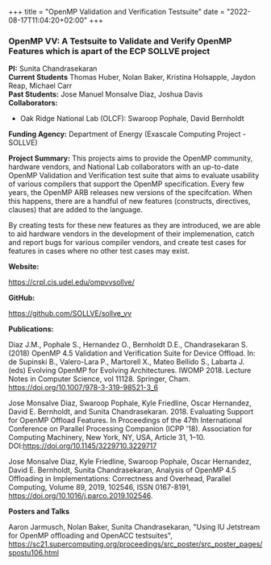 +++
title = "OpenMP Validation and Verification Testsuite"
date = "2022-08-17T11:04:20+02:00"
+++

### OpenMP VV: A Testsuite to Validate and Verify OpenMP Features which is apart of the ECP SOLLVE project

**PI:** Sunita Chandrasekaran  
**Current Students** Thomas Huber, Nolan Baker, Kristina Holsapple, Jaydon Reap, Michael Carr  
**Past Students:** Jose Manuel Monsalve Diaz, Joshua Davis  
**Collaborators:**

* Oak Ridge National Lab (OLCF): Swaroop Pophale, David Bernholdt

**Funding Agency:** Department of Energy (Exascale Computing Project - SOLLVE)

**Project Summary:**
This projects aims to provide the OpenMP community, hardware vendors, and National Lab collaborators with an up-to-date OpenMP Validation and Verification test suite that aims to evaluate usability of various compilers that support the OpenMP specification. Every few years, the OpenMP ARB releases new versions of the specifcation. When this happens, there are a handful of new features (constructs, directives, clauses) that are added to the language. 

By creating tests for these new features as they are introduced, we are able to aid hardware vendors in the development of their implemenation, catch and report bugs for various compiler vendors, and create test cases for features in cases where no other test cases may exist. 

**Website:**

https://crpl.cis.udel.edu/ompvvsollve/

**GitHub:**

https://github.com/SOLLVE/sollve_vv

**Publications:**

Diaz J.M., Pophale S., Hernandez O., Bernholdt D.E., Chandrasekaran S. (2018) OpenMP 4.5 Validation and Verification Suite for Device Offload. In: de Supinski B., Valero-Lara P., Martorell X., Mateo Bellido S., Labarta J. (eds) Evolving OpenMP for Evolving Architectures. IWOMP 2018. Lecture Notes in Computer Science, vol 11128. Springer, Cham. https://doi.org/10.1007/978-3-319-98521-3_6

Jose Monsalve Diaz, Swaroop Pophale, Kyle Friedline, Oscar Hernandez, David E. Bernholdt, and Sunita Chandrasekaran. 2018. Evaluating Support for OpenMP Offload Features. In Proceedings of the 47th International Conference on Parallel Processing Companion (ICPP '18). Association for Computing Machinery, New York, NY, USA, Article 31, 1–10. DOI:https://doi.org/10.1145/3229710.3229717

Jose Monsalve Diaz, Kyle Friedline, Swaroop Pophale, Oscar Hernandez, David E. Bernholdt, Sunita Chandrasekaran,
Analysis of OpenMP 4.5 Offloading in Implementations: Correctness and Overhead,
Parallel Computing, Volume 89, 2019, 102546, ISSN 0167-8191, https://doi.org/10.1016/j.parco.2019.102546.

**Posters and Talks**

Aaron Jarmusch, Nolan Baker, Sunita Chandrasekaran, "Using IU Jetstream for OpenMP offloading and OpenACC testsuites", <a href="https://sc21.supercomputing.org/proceedings/src_poster/src_poster_pages/spostu106.html">https://sc21.supercomputing.org/proceedings/src_poster/src_poster_pages/spostu106.html